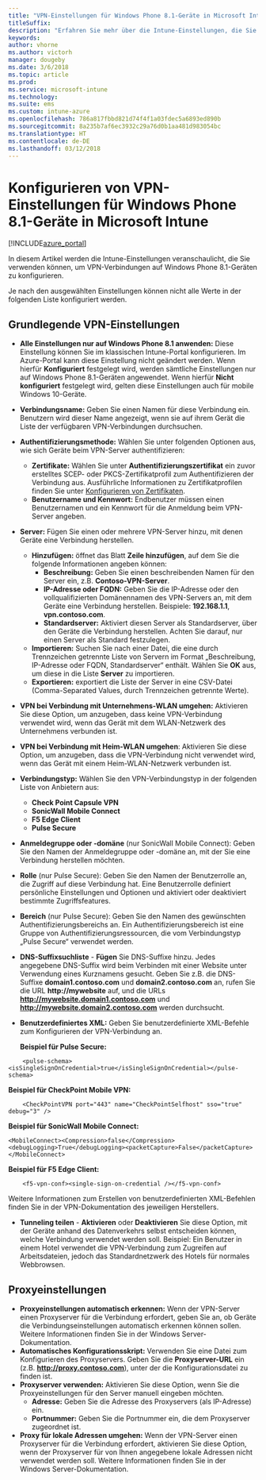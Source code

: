 ```yaml
---
title: "VPN-Einstellungen für Windows Phone 8.1-Geräte in Microsoft Intune"
titleSuffix: 
description: "Erfahren Sie mehr über die Intune-Einstellungen, die Sie zum Konfigurieren von VPN-Verbindungen auf Windows Phone 8.1-Geräten verwenden können."
keywords: 
author: vhorne
ms.author: victorh
manager: dougeby
ms.date: 3/6/2018
ms.topic: article
ms.prod: 
ms.service: microsoft-intune
ms.technology: 
ms.suite: ems
ms.custom: intune-azure
ms.openlocfilehash: 786a817fbbd821d74f4f1a03fdec5a6893ed890b
ms.sourcegitcommit: 8a235b7af6ec3932c29a76d0b1aa481d983054bc
ms.translationtype: HT
ms.contentlocale: de-DE
ms.lasthandoff: 03/12/2018
---
```

# <a name="configure-vpn-settings-in-microsoft-intune-for-devices-running-windows-phone-81"></a>Konfigurieren von VPN-Einstellungen für Windows Phone 8.1-Geräte in Microsoft Intune

[!INCLUDE[azure_portal](./includes/azure_portal.md)]

In diesem Artikel werden die Intune-Einstellungen veranschaulicht, die Sie verwenden können, um VPN-Verbindungen auf Windows Phone 8.1-Geräten zu konfigurieren.


Je nach den ausgewählten Einstellungen können nicht alle Werte in der folgenden Liste konfiguriert werden.

## <a name="base-vpn-settings"></a>Grundlegende VPN-Einstellungen

- **Alle Einstellungen nur auf Windows Phone 8.1 anwenden:** Diese Einstellung können Sie im klassischen Intune-Portal konfigurieren. Im Azure-Portal kann diese Einstellung nicht geändert werden. Wenn hierfür **Konfiguriert** festgelegt wird, werden sämtliche Einstellungen nur auf Windows Phone 8.1-Geräten angewendet. Wenn hierfür **Nicht konfiguriert** festgelegt wird, gelten diese Einstellungen auch für mobile Windows 10-Geräte.
- **Verbindungsname:** Geben Sie einen Namen für diese Verbindung ein. Benutzern wird dieser Name angezeigt, wenn sie auf ihrem Gerät die Liste der verfügbaren VPN-Verbindungen durchsuchen.
- **Authentifizierungsmethode:** Wählen Sie unter folgenden Optionen aus, wie sich Geräte beim VPN-Server authentifizieren:
    - **Zertifikate:** Wählen Sie unter **Authentifizierungszertifikat** ein zuvor erstelltes SCEP- oder PKCS-Zertifikatprofil zum Authentifizieren der Verbindung aus. Ausführliche Informationen zu Zertifikatprofilen finden Sie unter [Konfigurieren von Zertifikaten](certificates-configure.md).
    - **Benutzername und Kennwort:** Endbenutzer müssen einen Benutzernamen und ein Kennwort für die Anmeldung beim VPN-Server angeben.
- **Server:** Fügen Sie einen oder mehrere VPN-Server hinzu, mit denen Geräte eine Verbindung herstellen.
    - **Hinzufügen:** öffnet das Blatt **Zeile hinzufügen**, auf dem Sie die folgende Informationen angeben können:
        - **Beschreibung:** Geben Sie einen beschreibenden Namen für den Server ein, z.B. **Contoso-VPN-Server**.
        - **IP-Adresse oder FQDN:** Geben Sie die IP-Adresse oder den vollqualifizierten Domänennamen des VPN-Servers an, mit dem Geräte eine Verbindung herstellen. Beispiele: **192.168.1.1**, **vpn.contoso.com**.
        - **Standardserver:** Aktiviert diesen Server als Standardserver, über den Geräte die Verbindung herstellen. Achten Sie darauf, nur einen Server als Standard festzulegen.
    - **Importieren:** Suchen Sie nach einer Datei, die eine durch Trennzeichen getrennte Liste von Servern im Format „Beschreibung, IP-Adresse oder FQDN, Standardserver“ enthält. Wählen Sie **OK** aus, um diese in die Liste **Server** zu importieren.
    - **Exportieren:** exportiert die Liste der Server in eine CSV-Datei (Comma-Separated Values, durch Trennzeichen getrennte Werte).

- **VPN bei Verbindung mit Unternehmens-WLAN umgehen:** Aktivieren Sie diese Option, um anzugeben, dass keine VPN-Verbindung verwendet wird, wenn das Gerät mit dem WLAN-Netzwerk des Unternehmens verbunden ist.
- **VPN bei Verbindung mit Heim-WLAN umgehen**: Aktivieren Sie diese Option, um anzugeben, dass die VPN-Verbindung nicht verwendet wird, wenn das Gerät mit einem Heim-WLAN-Netzwerk verbunden ist.

- **Verbindungstyp:** Wählen Sie den VPN-Verbindungstyp in der folgenden Liste von Anbietern aus:
    - **Check Point Capsule VPN**
    - **SonicWall Mobile Connect**
    - **F5 Edge Client**
    - **Pulse Secure**

- **Anmeldegruppe oder -domäne** (nur SonicWall Mobile Connect): Geben Sie den Namen der Anmeldegruppe oder -domäne an, mit der Sie eine Verbindung herstellen möchten.
- **Rolle** (nur Pulse Secure): Geben Sie den Namen der Benutzerrolle an, die Zugriff auf diese Verbindung hat. Eine Benutzerrolle definiert persönliche Einstellungen und Optionen und aktiviert oder deaktiviert bestimmte Zugriffsfeatures.
- **Bereich** (nur Pulse Secure): Geben Sie den Namen des gewünschten Authentifizierungsbereichs an. Ein Authentifizierungsbereich ist eine Gruppe von Authentifizierungsressourcen, die vom Verbindungstyp „Pulse Secure“ verwendet werden.

- **DNS-Suffixsuchliste** - **Fügen** Sie DNS-Suffixe hinzu. Jedes angegebene DNS-Suffix wird beim Verbinden mit einer Website unter Verwendung eines Kurznamens gesucht. Geben Sie z.B. die DNS-Suffixe **domain1.contoso.com** und **domain2.contoso.com** an, rufen Sie die URL **http://mywebsite** auf, und die URLs **http://mywebsite.domain1.contoso.com** und **http://mywebsite.domain2.contoso.com** werden durchsucht.

- **Benutzerdefiniertes XML:** Geben Sie benutzerdefinierte XML-Befehle zum Konfigurieren der VPN-Verbindung an.

    **Beispiel für Pulse Secure:**

```
    <pulse-schema><isSingleSignOnCredential>true</isSingleSignOnCredential></pulse-schema>

```

**Beispiel für CheckPoint Mobile VPN:**

```
    <CheckPointVPN port="443" name="CheckPointSelfhost" sso="true" debug="3" />
```

**Beispiel für SonicWall Mobile Connect:**
```
<MobileConnect><Compression>false</Compression><debugLogging>True</debugLogging><packetCapture>False</packetCapture></MobileConnect>

```

**Beispiel für F5 Edge Client:**
```
    <f5-vpn-conf><single-sign-on-credential /></f5-vpn-conf>

```

Weitere Informationen zum Erstellen von benutzerdefinierten XML-Befehlen finden Sie in der VPN-Dokumentation des jeweiligen Herstellers.

- **Tunneling teilen** - **Aktivieren** oder **Deaktivieren** Sie diese Option, mit der Geräte anhand des Datenverkehrs selbst entscheiden können, welche Verbindung verwendet werden soll. Beispiel: Ein Benutzer in einem Hotel verwendet die VPN-Verbindung zum Zugreifen auf Arbeitsdateien, jedoch das Standardnetzwerk des Hotels für normales Webbrowsen.




## <a name="proxy-settings"></a>Proxyeinstellungen

- **Proxyeinstellungen automatisch erkennen:** Wenn der VPN-Server einen Proxyserver für die Verbindung erfordert, geben Sie an, ob Geräte die Verbindungseinstellungen automatisch erkennen können sollen. Weitere Informationen finden Sie in der Windows Server-Dokumentation.
- **Automatisches Konfigurationsskript:** Verwenden Sie eine Datei zum Konfigurieren des Proxyservers. Geben Sie die **Proxyserver-URL** ein (z.B. **http://proxy.contoso.com**), unter der die Konfigurationsdatei zu finden ist.
- **Proxyserver verwenden:** Aktivieren Sie diese Option, wenn Sie die Proxyeinstellungen für den Server manuell eingeben möchten.
    - **Adresse:** Geben Sie die Adresse des Proxyservers (als IP-Adresse) ein.
    - **Portnummer:** Geben Sie die Portnummer ein, die dem Proxyserver zugeordnet ist.
- **Proxy für lokale Adressen umgehen:** Wenn der VPN-Server einen Proxyserver für die Verbindung erfordert, aktivieren Sie diese Option, wenn der Proxyserver für von Ihnen angegebene lokale Adressen nicht verwendet werden soll. Weitere Informationen finden Sie in der Windows Server-Dokumentation.
